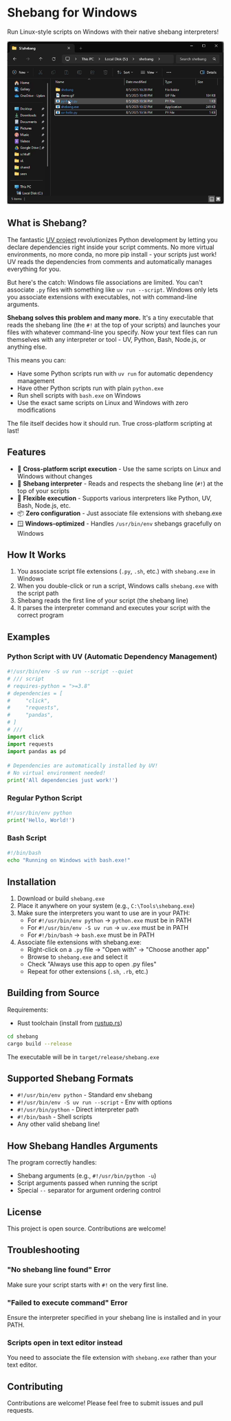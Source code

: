 # Shebang for Windows

Run Linux-style scripts on Windows with their native shebang interpreters!

![Demo](demo.gif)

## What is Shebang?

The fantastic [UV project](https://github.com/astral-sh/uv) revolutionizes Python development by letting you declare dependencies right inside your script comments. No more virtual environments, no more conda, no more pip install - your scripts just work! UV reads the dependencies from comments and automatically manages everything for you.

But here's the catch: Windows file associations are limited. You can't associate `.py` files with something like `uv run --script`. Windows only lets you associate extensions with executables, not with command-line arguments.

**Shebang solves this problem and many more.** It's a tiny executable that reads the shebang line (the `#!` at the top of your scripts) and launches your files with whatever command-line you specify. Now your text files can run themselves with any interpreter or tool - UV, Python, Bash, Node.js, or anything else.

This means you can:
- Have some Python scripts run with `uv run` for automatic dependency management
- Have other Python scripts run with plain `python.exe` 
- Run shell scripts with `bash.exe` on Windows
- Use the exact same scripts on Linux and Windows with zero modifications

The file itself decides how it should run. True cross-platform scripting at last!

## Features

- 🚀 **Cross-platform script execution** - Use the same scripts on Linux and Windows without changes
- 🎯 **Shebang interpreter** - Reads and respects the shebang line (`#!`) at the top of your scripts
- 🔧 **Flexible execution** - Supports various interpreters like Python, UV, Bash, Node.js, etc.
- 📦 **Zero configuration** - Just associate file extensions with shebang.exe
- 🪟 **Windows-optimized** - Handles `/usr/bin/env` shebangs gracefully on Windows

## How It Works

1. You associate script file extensions (`.py`, `.sh`, etc.) with `shebang.exe` in Windows
2. When you double-click or run a script, Windows calls `shebang.exe` with the script path
3. Shebang reads the first line of your script (the shebang line)
4. It parses the interpreter command and executes your script with the correct program

## Examples

### Python Script with UV (Automatic Dependency Management)
```python
#!/usr/bin/env -S uv run --script --quiet
# /// script
# requires-python = ">=3.8"
# dependencies = [
#     "click",
#     "requests",
#     "pandas",
# ]
# ///
import click
import requests
import pandas as pd

# Dependencies are automatically installed by UV!
# No virtual environment needed!
print('All dependencies just work!')
```

### Regular Python Script
```python
#!/usr/bin/env python
print('Hello, World!')
```

### Bash Script
```bash
#!/bin/bash
echo "Running on Windows with bash.exe!"
```

## Installation

1. Download or build `shebang.exe`
2. Place it anywhere on your system (e.g., `C:\Tools\shebang.exe`)
3. Make sure the interpreters you want to use are in your PATH:
   - For `#!/usr/bin/env python` → `python.exe` must be in PATH
   - For `#!/usr/bin/env -S uv run` → `uv.exe` must be in PATH
   - For `#!/bin/bash` → `bash.exe` must be in PATH
4. Associate file extensions with shebang.exe:
   - Right-click on a `.py` file → "Open with" → "Choose another app"
   - Browse to `shebang.exe` and select it
   - Check "Always use this app to open .py files"
   - Repeat for other extensions (`.sh`, `.rb`, etc.)

## Building from Source

Requirements:
- Rust toolchain (install from [rustup.rs](https://rustup.rs/))

```bash
cd shebang
cargo build --release
```

The executable will be in `target/release/shebang.exe`

## Supported Shebang Formats

- `#!/usr/bin/env python` - Standard env shebang
- `#!/usr/bin/env -S uv run --script` - Env with options
- `#!/usr/bin/python` - Direct interpreter path
- `#!/bin/bash` - Shell scripts
- Any other valid shebang line!

## How Shebang Handles Arguments

The program correctly handles:
- Shebang arguments (e.g., `#!/usr/bin/python -u`)
- Script arguments passed when running the script
- Special `--` separator for argument ordering control

## License

This project is open source. Contributions are welcome!

## Troubleshooting

### "No shebang line found" Error
Make sure your script starts with `#!` on the very first line.

### "Failed to execute command" Error
Ensure the interpreter specified in your shebang line is installed and in your PATH.

### Scripts open in text editor instead
You need to associate the file extension with `shebang.exe` rather than your text editor.

## Contributing

Contributions are welcome! Please feel free to submit issues and pull requests.